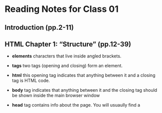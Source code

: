 # Reading Notes for Class 01

## Introduction (pp.2-11)

## HTML Chapter 1: “Structure” (pp.12-39)

- **elements** characters that live inside angled brackets. 
 
- **tags** two tags (opening and closing) form an element. 

- **html** this opening tag indicates that anything between it and a closing tag is HTML code. 

- **body** tag indicates that anything between it and the closing tag should be shown inside the main browser window

- **head** tag contains info about the page. You will usuaully find a <title> element inside the <head> element
	
- **title** the contents of this element are either shown in the top of the browser, or on the tab for that page. 
  
 
  
  
## HTML Chapter 8: “Extra Markup” (p.176-199)

- **comments** <!--insert comment here -->

- **id attribute** every HTML Element can carry that idea attribute. 
    It is used to uniquely identify the element from other elements on the page. It's value should start with the letter or an underscore It is important that no two elements on the same page have the same value for their ID attributes. 
    Giving an element a unique identity allows you to style it differently from any other instance of the same element on the page. For example, you might want to assign one paragraph within the page a different style from all of the other paragraphs.
    The ID attribute is known as a global attribute because it can be used on any element.
    
-**class attribute** Sometimes, rather than uniquely identifying one element within a document, he will wanna way to identify several elements as being different from the other elements on the page. For example, you might have some paragraphs of tax that contain information that is more important than others and want to distinguish it between these elements, or you might want to differentiate between links that point to other pages on your own site and links that point to external sites.

-**block elements** These are elements that appear on a new line in the browser window.
  
-**inline elements** Some elements will always appear to continue on the same line as their neighboring elements, these are known as inline elements.
  
-**div** this element allows you to group a set of elements together in one block level box. For example, you might create a <div> element to contain all of the elements for the header of your site, or you might create a <div> element to contain comments from visitors.

-**span element** the <span> element Acts like an in-line equivalent of the <div> element. It is used to: 1) Container section of text where there is no suitable element to differentiate it from its surrounding text. 2) Container number of in-line elements. The Most common reason why people use <span> Elements is so that they can control the appearance of the contents of these elements using CSS. 

-**iframe** <iframe>
Like a little window that has been cut into your page--and in that window you can see another page. 
	○ Example: 
		○ Embedded Google Maps
	○ <iframe> attributes:
		○ src: specifies the URL of the page to show in the frame
		○ height: specifies the heigh of the iframe in pixels. 
		○ width: specifies to the width of the iframe in pixels
- Scrolling: not supported in HTML5, indicates whether the iframe should have scrollbars.
- Frameborder:  also not supported in HTML5, indicates whether the iframe should have a border or not. 0 = no, 1 = yes.
- Seamless: applied to an iframe where scrollbars are not desired. 
	○ Does not need a value
	○ Authors commonly give it a value of seamless
  
- **meta** <meta>
	○ Lives inside the <head> element and contains info about the page
	○ Not visible to users, tells search engines about the page, who created it, and whether or not it is time sensitive (can expire).
	○ Empty element (does not have a closing tag).
	○ Most common attributes are name and content attributes, name attribute is the property you are setting, and the value of the content attribute is the value that you want to give this property. 
	○ **Description** used by search engines to understand what the page is about, should be limited to 155 characters. 
		○ <meta name="description"
			□ Content="An Essay on Installation Art" />
	○ Keywords: contains a list of comma-separated words that a user might search on to find the page, this no longer has any noticeable affect on how search engines index your site. 
	○ Robots: indicates whether a search engine should add this page to their search results. 
		○ "no index" = page should not be added.
		○ "no follow" = should add but not any pages it’s linked to.
			□ <meta name="robots"
				® Content="no follow" />
	○ <meta> element also uses the http-equiv and content attributes in pairs
		○ Author: defines the author of the page
		○ Pragma: prevents the browser from caching the page
		○ Expires: because browsers often cache the content of the page, the expires option can be used to indicate when the page should expire (and no longer be cached). Date must be specified in the format shown: Fri, 04 Apr 2014 23:59:59 GMT"
	○ Escape characters: <, >, &, ", ',',", X, etc. (page 194)
	○ <aside>
		- Inside <article>
			□ Should contain info that is related to the article but not essential to its meaning.
			□ Example: a pullquote or glossary might be considered as an aside to the article it relates to.
		- Outside <article>
			□ Acts as a container for content that is related to the entire page
			□ Example: it might contain links to other sections of the site, a list of recent posts, a search box, or recent tweets by the author.
	○ <figure>
		○ Used to contain any content that is referenced from the main flow of an article (not just images)
		○ Examples:
			□ Images
			□ Videos
			□ Graphs
			□ Diagrams
			□ Code samples
			□ Text that supports the main body of an article


## HTML Chapter 17: “HTML5 Layout” (pp.428-451)

-**article** <article> element acts as a container for any section of a page that could stand alone and potentially be syndicated.
  
-**aside** <aside> element has two purposes, depending on whether it is inside an <article> element or not.When it's used inside an <article> element, it should contain info that is related to the article but not essential for its overall meaning. For example, a pullquote or glossary might be consider as an aside to the article it relates to. When it's used outside of an <article> element, it acts as a container for content that i srelated to the entire page. (436)
  
-**section** <section> element groups related content together, and typically each section would have its own heading.

-**hgroup** this element is used to group together a set of one or more <h1> through <h6> elments. 
  
-**figure** <figure> It can be used to contain any contact that is referenced from the main flow of an article. The figure element should also contain a <figcaption> Element which provides a text description for the content of the figure element. In this example, you can see a figure has been added inside the article element. Page 439.


## HTML Chapter 18: “Process & Design” (pp.452-475)

## Questions to ask when building a site

-**who is the site for?**
-**why people visit your site?**
-**what your visitors are trying to achieve?**
-**what information your vistitors need**
-**how often people will visit your site**

-**site maps** the aim is to create a diagram of the pages that will be used to structure the site.

-**visual hierarchy** refers to the order in which your eyes perceive what they see. It is created by adding visual contrast between the items being displayed. Items with higher contrast are recognized and processed first. 


